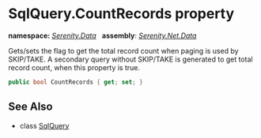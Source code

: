 # SqlQuery.CountRecords property
**namespace:** *[Serenity.Data](../../README.md#serenity.data-namespace)*   **assembly**: *[Serenity.Net.Data](../../README.md)*

Gets/sets the flag to get the total record count when paging is used by SKIP/TAKE. A secondary query without SKIP/TAKE is generated to get total record count, when this property is true.

```csharp
public bool CountRecords { get; set; }
```

## See Also

* class [SqlQuery](../SqlQuery.md)